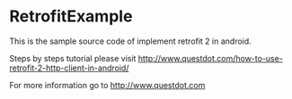 # RetrofitExample
This is the sample source code of implement retrofit 2 in android.

Steps by steps tutorial please visit http://www.questdot.com/how-to-use-retrofit-2-http-client-in-android/

For more information go to http://www.questdot.com
